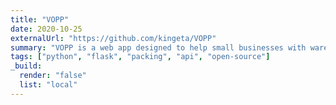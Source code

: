 ```yaml
---
title: "VOPP"
date: 2020-10-25
externalUrl: "https://github.com/kingeta/VOPP"
summary: "VOPP is a web app designed to help small businesses with warehouse logistics. Winner of the Cambridge University IfM Hackathon 2020."
tags: ["python", "flask", "packing", "api", "open-source"]
_build:
  render: "false"
  list: "local"
---
```


